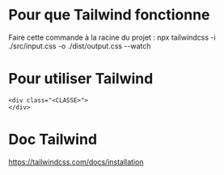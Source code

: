 # Pour que Tailwind fonctionne
Faire cette commande à la racine du projet : npx tailwindcss -i ./src/input.css -o ./dist/output.css --watch
# Pour utiliser Tailwind 
````
<div class="<CLASSE>">
</div>
`````
# Doc Tailwind 
https://tailwindcss.com/docs/installation
